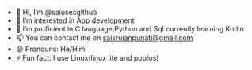 - 👋 Hi, I’m @saiusesgithub
- 👀 I’m interested in App development 
- 🌱 I’m proficient in C language,Python and Sql currently learning Kotlin
- 📫 You can contact me on saisrujanpunati@gmail.com
- 😄 Pronouns: He/Him
- ⚡ Fun fact: I use Linux(linux lite and pop!os)
